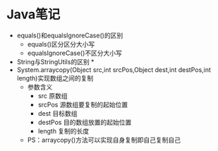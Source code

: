 Java笔记
=
* equals()和equalsIgnoreCase()的区别
    * equals()区分区分大小写
    * equalsIgnoreCase()不区分大小写
* String与StringUtils的区别
    * 
* System.arraycopy(Object src,int srcPos,Object dest,int destPos,int length)实现数组之间的复制
    * 参数含义
        * src 原数组
        * srcPos 源数组要复制的起始位置
        * dest 目标数组
        * destPos 目的数组放置的起始位置 
        * length 复制的长度
    * PS：arraycopy()方法可以实现自身复制即自己复制自己